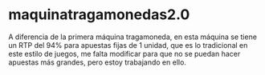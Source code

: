 # maquinatragamonedas2.0
A diferencia de la primera máquina tragamoneda, en esta máquina se tiene un RTP del 94% para apuestas fijas de 1 unidad, que es lo tradicional en este estilo de juegos, me falta modificar para que no se puedan hacer apuestas más grandes, pero estoy trabajando en ello.
